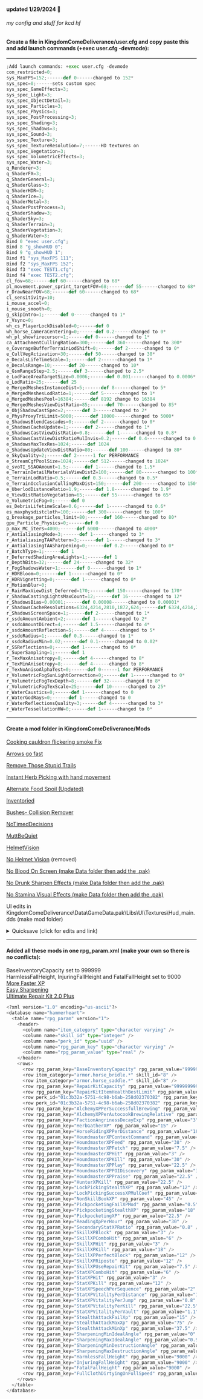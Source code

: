 
#### updated 1/29/2024 :ramen:

###### my config and stuff for kcd hf

#### Create a file in KingdomComeDeliverance/user.cfg and copy paste this and add launch commands (+exec user.cfg -devmode):

---

```python
;Add launch commands: +exec user.cfg -devmode
con_restricted=0;
sys_MaxFPS=152;------def 0------changed to 152*
sys_spec=0;------sets custom spec
sys_spec_GameEffects=3;
sys_spec_Light=3;
sys_spec_ObjectDetail=3;
sys_spec_Particles=3;
sys_spec_Physics=3;
sys_spec_PostProcessing=3;
sys_spec_Shading=3;
sys_spec_Shadows=3;
sys_spec_Sound=3;
sys_spec_Texture=3;
sys_spec_TextureResolution=7;------HD textures on
sys_spec_Vegetation=3;
sys_spec_VolumetricEffects=3;
sys_spec_Water=3;
q_Renderer=3;
q_ShaderFX=3;
q_ShaderGeneral=3;
q_ShaderGlass=3;
q_ShaderHDR=3;
q_ShaderIce=3;
q_ShaderMetal=3;
q_ShaderPostProcess=3;
q_ShaderShadow=3;
q_ShaderSky=3;
q_ShaderTerrain=3;
q_ShaderVegetation=3;
q_ShaderWater=3;
Bind 0 "exec user.cfg";
Bind 8 "g_showHUD 0";
Bind 9 "g_showHUD 1";
Bind f1 "sys_MaxFPS 111";
Bind f2 "sys_MaxFPS 152";
Bind f3 "exec TEST1.cfg";
Bind f4 "exec TEST2.cfg";
cl_fov=68;------def 60------changed to 68*
pl_movement.power_sprint_targetFOV=68;------def 55------changed to 68*
r_DrawNearFOV=68;------def 60------changed to 68*
cl_sensitivity=10;
i_mouse_accel=0;
i_mouse_smooth=0;
g_skipIntro=1;------def 0------changed to 1*
r_Vsync=0;
wh_cs_PlayerLockDisabled=0;------def 0
wh_horse_CameraCentering=0;------def 0.2------changed to 0*
wh_pl_showfirecursor=1;------def 0------changed to 1*
ca_AttachmentCullingRation=300;------def 360------changed to 300*
e_CoverageBufferTerrainLodShift=0;------def 2------changed to 0*
e_CullVegActivation=30;------def 50------changed to 30*
e_DecalsLifeTimeScale=1;------def 2------changed to 1*
e_DecalsRange=10;------def 20------changed to 10*
e_GsmRangeStep=2.5;------def 3------changed to 2.5*
e_LodFaceAreaTargetSize=0.0006;------def 0.001------changed to 0.0006*
e_LodRatio=25;------def 25
e_MergedMeshesInstanceDist=5;------def 8------changed to 5*
e_MergedMeshesLodRatio=1;------def 5------changed to 1*
e_MergedMeshesPool=16384;------def 8192 change to 16384
e_MergedMeshesViewDistRatio=85;------def 70------changed to 85*
e_ObjShadowCastSpec=2;------def 3------changed to 2*
e_PhysProxyTriLimit=5000;------def 10000------changed to 5000*
e_ShadowsBlendCascades=0;------def 2------changed to 0*
e_ShadowsCacheUpdate=1;------def 2------changed to 1*
e_ShadowsCastViewDistRatio=0.8;------def 1------changed to 0.8*
e_ShadowsCastViewDistRatioMulInvis=0.2;------def 0.4------changed to 0.2*
e_ShadowsMaxTexRes=1024;------def 1024
e_ShadowsUpdateViewDistRatio=80;------def 100------changed to 80*
e_SkyQuality=2;------def 2------1 for PERFORMANCE
e_StreamCgfPoolSize=1024;------def 512------changed to 1024*
e_svoTI_SSAOAmount=1.5;------def 1------changed to 1.5*
e_TerrainDetailMaterialsViewDistZ=100;------def 80------changed to 100*
e_TerrainLodRatio=0.5;------def 0.3------changed to 0.5*
e_TerrainOcclusionCullingMaxDist=150;------def 200------changed to 150*
e_UberlodDistanceRatio=1.9;------def 1.8------changed to 1.9*
e_ViewDistRatioVegetation=65;------def 55------changed to 65*
e_VolumetricFog=0;------def 0
es_DebrisLifetimeScale=0.6;------def 1------changed to 0.6*
es_maxphysdistcloth=100;------def 300------changed to 100*
g_breakage_particles_limit=80;------def 160------changed to 80*
gpu_Particle_Physics=0;------def 0
p_max_MC_iters=4000;------def 6000------changed to 4000*
r_AntialiasingMode=3;------def 1------changed to 3*
r_AntialiasingTAAPattern=3;------def 1------changed to 3*
r_AntialiasingTAASharpening=0;------def 0.2------changed to 0*
r_BatchType=1;------def 1
r_DeferredShadingAreaLights=1;------def 1
r_DepthBits=32;------def 24------changed to 32*
r_FogShadowsWater=1;------def 0------changed to 1*
r_HDRBloom=0;------def 1------changed to 0*
r_HDRVignetting=0;------def 1------changed to 0*
r_MotionBlur=0;
r_RainMaxViewDist_Deferred=170;------def 150------changed to 170*
r_ShadowCastingLightsMaxCount=12;------def 16------changed to 12*
r_ShadowsBias=0.00001;------def 0.00008------changed to 0.00001*
r_ShadowsCacheResolutions=6324,4214,2810,1872,624;------def 6324,4214,2810,1872,624
r_ShadowsScreenSpace=1;------def 2------changed to 1*
r_ssdoAmountAmbient=2;------def 1------changed to 2*
r_ssdoAmountDirect=4;------def 1.5------changed to 4*
r_ssdoAmountReflection=5;------def 4------changed to 5*
r_ssdoRadius=1;------def 0.3------changed to 1*
r_ssdoRadiusMin=0.02;------def 0.1------changed to 0.02*
r_SSReflections=0;------def 1------changed to 0*
r_SuperSampling=1;------def 1
r_TexMaxAnisotropy=8;------def 4------changed to 8*
r_TexMinAnisotropy=8;------def 4------changed to 8*
r_TexNoAnisoAlphaTest=0;------def 0------1 for PERFORMANCE
r_VolumetricFogSunLightCorrection=0;------def 1------changed to 0*
r_VolumetricFogTexDepth=8;------def 32------changed to 8*
r_VolumetricFogTexScale=25;------def 10------changed to 25*
r_WaterCaustics=0;------def 1------changed to 0
r_WaterGodRays=0;------def 1------changed to 0
r_WaterReflectionsQuality=3;------def 4------changed to 3*
r_WaterTessellationHW=0;------def 1------changed to 0*
```

---

#### Create a mod folder in KingdomComeDeliverance/Mods

[Cooking cauldron flickering smoke Fix](https://www.nexusmods.com/kingdomcomedeliverance/mods/1177)

[Arrows go fast](https://www.nexusmods.com/kingdomcomedeliverance/mods/1240)

[Remove Those Stupid Trails](https://www.nexusmods.com/kingdomcomedeliverance/mods/7)

[Instant Herb Picking with hand movement](https://www.nexusmods.com/kingdomcomedeliverance/mods/367)

[Alternate Food Spoil (Updated)](https://www.nexusmods.com/kingdomcomedeliverance/mods/1065)

[Inventoried](https://www.nexusmods.com/kingdomcomedeliverance/mods/797)

[Bushes- Collision Remover](https://www.nexusmods.com/kingdomcomedeliverance/mods/591)

[NoTimedDecisions](https://www.nexusmods.com/kingdomcomedeliverance/mods/1343)

[MuttBeQuiet](https://www.nexusmods.com/kingdomcomedeliverance/mods/1322)

[HelmetVision](https://www.nexusmods.com/kingdomcomedeliverance/mods/1337)

[No Helmet Vision](https://www.nexusmods.com/kingdomcomedeliverance/mods/28) (removed)

[No Blood On Screen (make Data folder then add the .pak)](https://www.nexusmods.com/kingdomcomedeliverance/mods/58)

[No Drunk Sharpen Effects (make Data folder then add the .pak)](https://www.nexusmods.com/kingdomcomedeliverance/mods/105)

[No Stamina Visual Effects (make Data folder then add the .pak)](https://www.nexusmods.com/kingdomcomedeliverance/mods/10)

UI edits in KingdomComeDeliverance\Data\GameData.pak\Libs\UI\Textures\Hud_main.dds (make mod folder)

<details><summary>Quicksave (click for edits and link)</summary>
<p>

[Quicksave](https://www.nexusmods.com/kingdomcomedeliverance/mods/1282)

#### replace defaultprofile.xml and edit lines in Quicksave\Data\Data.pak\Libs\Config\defaultprofile.xml

```python
updated to latest KingdomComeDeliverance\Data\patch\ipl_patch_010800.pak\libs\config\defaultprofile.xml
then added:
<action consoleCmd="1" keyboard="f5" name="quicksave" onPress="1" />
under <actionmap name="default" version="22">

also had to add:
<action name="call_horse" onPress="1" onRelease="1"
<action name="horse_dismount" onPress="1" onRelease="1"
the onRelease="1" part after those to fix getting off a horse...
```
</p>
</details>

---

#### Added all these mods in one rpg_param.xml (make your own so there is no conflicts):

BaseInventoryCapacity set to 999999
<br>
HarmlessFallHeight, InjuringFallHeight and FatalFallHeight set to 9000
<br>
[More Faster XP](https://www.nexusmods.com/kingdomcomedeliverance/mods/1129)
<br>
[Easy Sharpening](https://www.nexusmods.com/kingdomcomedeliverance/mods/336)
<br>
[Ultimate Repair Kit 2.0 Plus](https://www.nexusmods.com/kingdomcomedeliverance/mods/1292)

```python
<?xml version="1.0" encoding="us-ascii"?>
<database name="hammerheart">
  <table name="rpg_param" version="1">
    <header>
      <column name="item_category" type="character varying" />
      <column name="skill_id" type="integer" />
      <column name="perk_id" type="uuid" />
      <column name="rpg_param_key" type="character varying" />
      <column name="rpg_param_value" type="real" />
    </header>
    <rows>
      <row rpg_param_key="BaseInventoryCapacity" rpg_param_value="999999" />
      <row item_category="armor.horse_bridle.*" skill_id="8" />
      <row item_category="armor.horse_saddle.*" skill_id="8" />
      <row rpg_param_key="RepairKitCapacity" rpg_param_value="999999999" />
      <row rpg_param_key="RepairKitItemHealthBestLimit" rpg_param_value="0" />
      <row perk_id="01c3b32a-5751-4c98-b6ab-258d02370382" rpg_param_key="RepairKitCapacity" rpg_param_value="999999999" />
      <row perk_id="01c3b32a-5751-4c98-b6ab-258d02370382" rpg_param_key="RepairKitItemHealthBestLimit" rpg_param_value="0" />
      <row rpg_param_key="AlchemyXPPerSuccessfullBrewing" rpg_param_value="60" />
      <row rpg_param_key="AlchemyXPPerAutocookBrewingRelative" rpg_param_value="0.2" />
      <row rpg_param_key="FactionAngrinessDecayExp" rpg_param_value="3" />
      <row rpg_param_key="HerbGatherXP" rpg_param_value="15" />
      <row rpg_param_key="HorseRidingXPPerDistance" rpg_param_value="18.8" />
      <row rpg_param_key="HoundmasterXPContextCommand" rpg_param_value="3" />
      <row rpg_param_key="HoundmasterXPFeed" rpg_param_value="38" />
      <row rpg_param_key="HoundmasterXPFetch" rpg_param_value="7.5" />
      <row rpg_param_key="HoundmasterXPHit" rpg_param_value="3" />
      <row rpg_param_key="HoundmasterXPKill" rpg_param_value="30" />
      <row rpg_param_key="HoundmasterXPPlay" rpg_param_value="22.5" />
      <row rpg_param_key="HoundmasterXPPOIDiscovery" rpg_param_value="30" />
      <row rpg_param_key="HoundmasterXPPraise" rpg_param_value="22.5" />
      <row rpg_param_key="HunterXPKill" rpg_param_value="22.5" />
      <row rpg_param_key="LockPickingStealthXP" rpg_param_value="12" />
      <row rpg_param_key="LockPickingSuccessXPMulCoef" rpg_param_value="27" />
      <row rpg_param_key="NonSkillBookXP" rpg_param_value="45" />
      <row rpg_param_key="PickpocketingFailXPMod" rpg_param_value="0.5" />
      <row rpg_param_key="PickpocketingStealthXP" rpg_param_value="18" />
      <row rpg_param_key="PickpocketingXP" rpg_param_value="22.5" />
      <row rpg_param_key="ReadingXpPerHour" rpg_param_value="30" />
      <row rpg_param_key="SecondaryStatXPRatio" rpg_param_value="0.8" />
      <row rpg_param_key="SkillXPBlock" rpg_param_value="3" />
      <row rpg_param_key="SkillXPComboHit" rpg_param_value="6" />
      <row rpg_param_key="SkillXPHit" rpg_param_value="3" />
      <row rpg_param_key="SkillXPKill" rpg_param_value="18" />
      <row rpg_param_key="SkillXPPerfectBlock" rpg_param_value="12" />
      <row rpg_param_key="SkillXPRiposte" rpg_param_value="12" />
      <row rpg_param_key="SkillXPUseRepairKit" rpg_param_value="7.5" />
      <row rpg_param_key="StatXPComboHit" rpg_param_value="6" />
      <row rpg_param_key="StatXPHit" rpg_param_value="3" />
      <row rpg_param_key="StatXPKill" rpg_param_value="12" />
      <row rpg_param_key="StatXPSpeechPerSequence" rpg_param_value="2" />
      <row rpg_param_key="StatXPVitalityPerDistance" rpg_param_value="12" />
      <row rpg_param_key="StatXPVitalityPerJump" rpg_param_value="0.8" />
      <row rpg_param_key="StatXPVitalityPerKill" rpg_param_value="22.5" />
      <row rpg_param_key="StatXPVitalityPerVault" rpg_param_value="1.1" />
      <row rpg_param_key="StealthAttackFailXp" rpg_param_value="15" />
      <row rpg_param_key="StealthAttackMaxXp" rpg_param_value="75" />
      <row rpg_param_key="StealthAttackMinXp" rpg_param_value="37.5" />
      <row rpg_param_key="SharpeningMinIdealAngle" rpg_param_value="0" />
      <row rpg_param_key="SharpeningMaxIdealAngle" rpg_param_value="0.98" />
      <row rpg_param_key="SharpeningMinDestructionAngle" rpg_param_value="0.99" />
      <row rpg_param_key="SharpeningMaxDestructionAngle" rpg_param_value="1" />
      <row rpg_param_key="HarmlessFallHeight" rpg_param_value="9000" />
      <row rpg_param_key="InjuringFallHeight" rpg_param_value="9000" />
      <row rpg_param_key="FatalFallHeight" rpg_param_value="9000" />
      <row rpg_param_key="FullClothDirtyingOnFullSpeed" rpg_param_value="5000" />
    </rows>
  </table>
</database>
```
